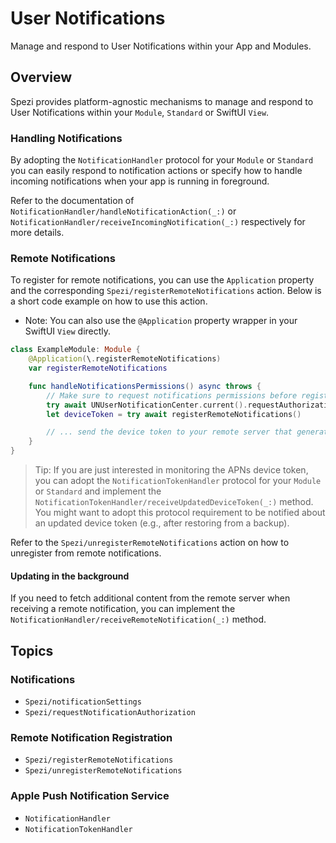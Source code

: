# User Notifications

Manage and respond to User Notifications within your App and Modules.

<!--

This source file is part of the Stanford Spezi open-source project

SPDX-FileCopyrightText: 2024 Stanford University and the project authors (see CONTRIBUTORS.md)

SPDX-License-Identifier: MIT

-->

## Overview

Spezi provides platform-agnostic mechanisms to manage and respond to User Notifications within your ``Module``, ``Standard`` or SwiftUI `View`.

### Handling Notifications

By adopting the ``NotificationHandler`` protocol for your `Module` or `Standard` you can easily respond to notification actions
or specify how to handle incoming notifications when your app is running in foreground.

Refer to the documentation of ``NotificationHandler/handleNotificationAction(_:)`` or ``NotificationHandler/receiveIncomingNotification(_:)``
respectively for more details.

### Remote Notifications

To register for remote notifications, you can use the ``Application`` property and the corresponding ``Spezi/registerRemoteNotifications`` action.
Below is a short code example on how to use this action.

- Note: You can also use the `@Application` property wrapper in your SwiftUI `View` directly.

```swift
class ExampleModule: Module {
    @Application(\.registerRemoteNotifications)
    var registerRemoteNotifications

    func handleNotificationsPermissions() async throws {
        // Make sure to request notifications permissions before registering for remote notifications
        try await UNUserNotificationCenter.current().requestAuthorization(options: [.alert, .badge, .sound])
        let deviceToken = try await registerRemoteNotifications()

        // ... send the device token to your remote server that generates push notifications
    }
}
```

> Tip: If you are just interested in monitoring the APNs device token, you can adopt the ``NotificationTokenHandler`` protocol for your `Module` or `Standard`
    and implement the ``NotificationTokenHandler/receiveUpdatedDeviceToken(_:)`` method.
    You might want to adopt this protocol requirement to be notified about an updated device token (e.g., after restoring from a backup).

Refer to the ``Spezi/unregisterRemoteNotifications`` action on how to unregister from remote notifications. 

#### Updating in the background

If you need to fetch additional content from the remote server when receiving a remote notification, you can
implement the ``NotificationHandler/receiveRemoteNotification(_:)`` method.

## Topics

### Notifications
- ``Spezi/notificationSettings``
- ``Spezi/requestNotificationAuthorization``

### Remote Notification Registration

- ``Spezi/registerRemoteNotifications``
- ``Spezi/unregisterRemoteNotifications``

### Apple Push Notification Service

- ``NotificationHandler``
- ``NotificationTokenHandler``
